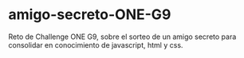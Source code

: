# amigo-secreto-ONE-G9
Reto de Challenge ONE G9, sobre el sorteo de un amigo secreto para consolidar en conocimiento de javascript, html y css.
